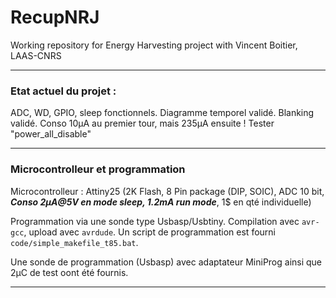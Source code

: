 # RecupNRJ

Working repository for Energy Harvesting project with Vincent Boitier, LAAS-CNRS

--- 

### Etat actuel du projet :

ADC, WD, GPIO, sleep fonctionnels. Diagramme temporel validé. Blanking validé.
Conso 10µA au premier tour, mais 235µA ensuite ! Tester "power_all_disable"

--- 

### Microcontrolleur et programmation

Microcontrolleur : Attiny25 (2K Flash, 8 Pin package (DIP, SOIC), ADC 10 bit, ***Conso 2µA@5V en mode sleep, 1.2mA run mode***, 1$ en qté individuelle)

Programmation via une sonde type Usbasp/Usbtiny. Compilation avec `avr-gcc`, upload avec `avrdude`. Un script de programmation est fourni `code/simple_makefile_t85.bat`.

Une sonde de programmation (Usbasp) avec adaptateur MiniProg ainsi que 2µC de test oont été fournis.

--- 
